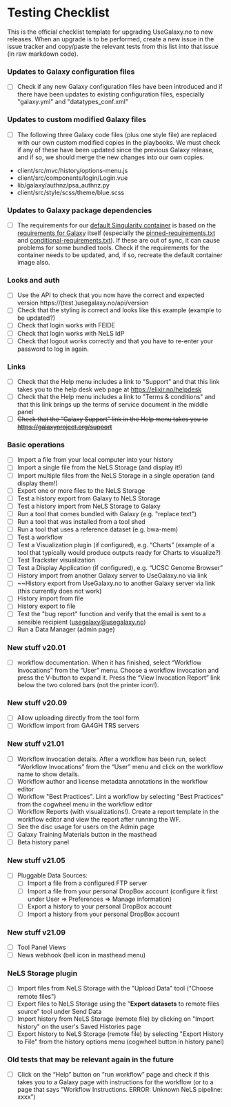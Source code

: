 # Testing Checklist

This is the official checklist template for upgrading UseGalaxy.no to new releases. 
When an upgrade is to be performed, create a new issue in the issue tracker and copy/paste the relevant tests from this list into that issue (in raw markdown code).

### Updates to Galaxy configuration files

- [ ] Check if any new Galaxy configuration files have been introduced and if there have been updates to existing configuration files, especially "galaxy.yml" and "datatypes_conf.xml"

### Updates to custom modified Galaxy files

- [ ] The following three Galaxy code files (plus one style file) are replaced with our own custom modified copies in the playbooks. We must check if any of these have been updated since the previous Galaxy release, and if so, we should merge the new changes into our own copies.

* client/src/mvc/history/options-menu.js
* client/src/components/login/Login.vue
* lib/galaxy/authnz/psa_authnz.py
* client/src/style/scss/theme/blue.scss

### Updates to Galaxy package dependencies

- [ ] The requirements for our [default Singularity container](https://github.com/usegalaxy-no/infrastructure-playbook/blob/master/env/common/files/galaxy/mulled/default-container/requirements.txt) is based on the [requirements for Galaxy](https://github.com/galaxyproject/galaxy/tree/master/lib/galaxy/dependencies) itself (especially the [pinned-requirements.txt](https://github.com/galaxyproject/galaxy/blob/master/lib/galaxy/dependencies/pinned-requirements.txt) and [conditional-requirements.txt](https://github.com/galaxyproject/galaxy/blob/master/lib/galaxy/dependencies/conditional-requirements.txt)). If these are out of sync, it can cause problems for some bundled tools. Check if the requirements for the container needs to be updated, and, if so, recreate the default container image also.


### Looks and auth
- [ ] Use the API to check that you now have the correct and expected version  https://(test.)usegalaxy.no/api/version
- [ ] Check that the styling is correct and looks like this example (example to be updated?)
- [ ] Check that login works with FEIDE
- [ ] Check that login works with NeLS IdP
- [ ] Check that logout works correctly and that you have to re-enter your password to log in again.

### Links 
- [ ] Check that the Help menu includes a link to "Support" and that this link takes you to the help desk web page at https://elixir.no/helpdesk
- [ ] Check that the Help menu includes a link to "Terms & conditions" and that this link brings up the terms of service document in the middle panel
- [ ] ~~Check that the “Galaxy Support” link in the Help menu takes you to https://galaxyproject.org/support~~

### Basic operations
- [ ] Import a file from your local computer into your history
- [ ] Import a single file from the NeLS Storage (and display it!) 
- [ ] Import multiple files from the NeLS Storage in a single operation (and display them!)
- [ ] Export one or more files to the NeLS Storage
- [ ] Test a history export from Galaxy to NeLS Storage
- [ ] Test a history import from NeLS Storage to Galaxy
- [ ] Run a tool that comes bundled with Galaxy (e.g. "replace text")
- [ ] Run a tool that was installed from a tool shed
- [ ] Run a tool that uses a reference dataset (e.g. bwa-mem)
- [ ] Test a workflow
- [ ] Test a Visualization plugin (if configured), e.g. “Charts” (example of a tool that typically would produce outputs ready for Charts to visualize?)
- [ ] Test Trackster visualization
- [ ] Test a Display Application (if configured), e.g. “UCSC Genome Browser”
- [ ]  History import from another Galaxy server to UseGalaxy.no via link 
- [ ]  ~~History export from UseGalaxy.no to another Galaxy server via link   (this currently does not work)
- [ ]  History import from file
- [ ]  History export to file
- [ ]  Test the "bug report" function and verify that the email is sent to a sensible recipient (usegalaxy@usegalaxy.no)
- [ ]  Run a Data Manager (admin page)

### New stuff v20.01
- [ ] workflow documentation. When it has finished, select “Workflow Invocations” from the “User” menu. Choose a workflow invocation and press the V-button to expand it. Press the “View Invocation Report” link below the two colored bars (not the printer icon!).

### New stuff v20.09
- [ ] Allow uploading directly from the tool form
- [ ] Workflow import from GA4GH TRS servers

### New stuff v21.01
- [ ] Workflow invocation details. After a workflow has been run, select “Workflow Invocations” from the “User” menu and click on the workflow name to show details.
- [ ] Workflow author and license metadata annotations in the workflow editor
- [ ] Workflow "Best Practices". Lint a workflow by selecting "Best Practices" from the cogwheel menu in the workflow editor
- [ ] Workflow Reports (with visualizations!). Create a report template in the workflow editor and view the report after running the WF.
- [ ] See the disc usage for users on the Admin page
- [ ] Galaxy Training Materials button in the masthead
- [ ] Beta history panel

### New stuff v21.05
- [ ] Pluggable Data Sources:
  - [ ] Import a file from a configured FTP server
  - [ ] Import a file from your personal DropBox account (configure it first under User => Preferences => Manage information)
  - [ ] Export a history to your personal DropBox account
  - [ ] Import a history from your personal DropBox account

### New stuff v21.09
- [ ] Tool Panel Views
- [ ] News webhook (bell icon in masthead menu)

### NeLS Storage plugin
- [ ] Import files from NeLS Storage with the "Upload Data" tool ("Choose remote files")
- [ ] Export files to NeLS Storage using the "__Export datasets__ to remote files source" tool under Send Data
- [ ] Import history from NeLS Storage (remote file) by clicking on "Import history" on the user's Saved Histories page
- [ ] Export history to NeLS Storage (remote file) by selecting "Export History to File" from the history options menu (cogwheel button in history panel)

### Old tests that may be relevant again in the future
- [ ] Click on the “Help” button on “run workflow” page and check if this takes you to a Galaxy page with instructions for the workflow (or to a page that says “Workflow Instructions. ERROR: Unknown NeLS pipeline: xxxx”)


